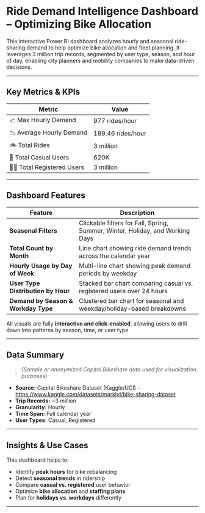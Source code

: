 #  Ride Demand Intelligence Dashboard – Optimizing Bike Allocation

This interactive Power BI dashboard analyzes hourly and seasonal ride-sharing demand to help optimize bike allocation and fleet planning. It leverages 3 million trip records, segmented by user type, season, and hour of day, enabling city planners and mobility companies to make data-driven decisions.

---

## Key Metrics & KPIs

| Metric                     | Value            |
|---------------------------|------------------|
| 📈 Max Hourly Demand       | 977 rides/hour   |
| 📉 Average Hourly Demand   | 189.46 rides/hour|
| 🚲 Total Rides             | 3 million        |
| 👥 Total Casual Users      | 620K             |
| 🧑‍💼 Total Registered Users | 3 million        |

---

## Dashboard Features

| Feature                                      | Description                                                                 |
|---------------------------------------------|-----------------------------------------------------------------------------|
| **Seasonal Filters**                         | Clickable filters for Fall, Spring, Summer, Winter, Holiday, and Working Days |
| **Total Count by Month**                    | Line chart showing ride demand trends across the calendar year              |
| **Hourly Usage by Day of Week**             | Multi-line chart showing peak demand periods by weekday                     |
| **User Type Distribution by Hour**          | Stacked bar chart comparing casual vs. registered users over 24 hours       |
| **Demand by Season & Workday Type**         | Clustered bar chart for seasonal and weekday/holiday-based breakdowns       |

All visuals are fully **interactive and click-enabled**, allowing users to drill down into patterns by season, time, or user type.

---

## Data Summary

> *(Sample or anonymized Capital Bikeshare data used for visualization purposes)*

- **Source:** Capital Bikeshare Dataset (Kaggle/UCI) - https://www.kaggle.com/datasets/marklvl/bike-sharing-dataset
- **Trip Records:** ~3 million
- **Granularity:** Hourly
- **Time Span:** Full calendar year
- **User Types:** Casual, Registered

---

## Insights & Use Cases

This dashboard helps to:
- Identify **peak hours** for bike rebalancing
- Detect **seasonal trends** in ridership
- Compare **casual vs. registered** user behavior
- Optimize **bike allocation** and **staffing plans**
- Plan for **holidays vs. workdays** differently

---

